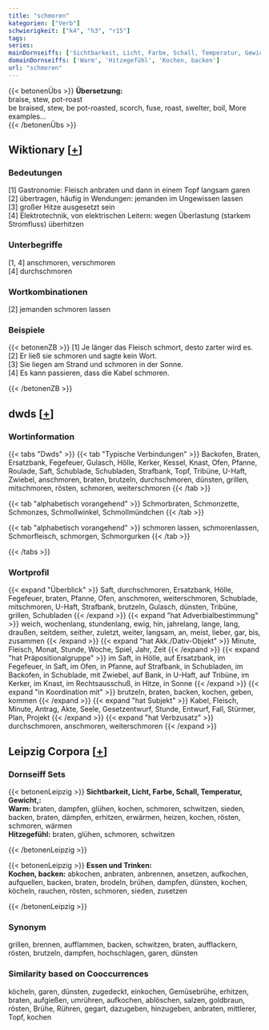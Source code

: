 ```yaml
---
title: "schmoren"
kategorien: ["Verb"]
schwierigkeit: ["k4", "h3", "r15"]
tags:
series:
mainDornseiffs: ['Sichtbarkeit, Licht, Farbe, Schall, Temperatur, Gewicht,', 'Essen und Trinken']
domainDornseiffs: ['Warm', 'Hitzegefühl', 'Kochen, backen']
url: "schmoren"
---
```


{{< betonenÜbs >}}
**Übersetzung:**  
braise, stew, pot-roast  
be braised, stew, be pot-roasted, scorch, fuse, roast, swelter, boil, More examples...  
{{< /betonenÜbs >}}

## Wiktionary [[+](https://de.wiktionary.org/wiki/schmoren)]

### Bedeutungen
[1] Gastronomie: Fleisch anbraten und dann in einem Topf langsam garen  
[2] übertragen, häufig in Wendungen: jemanden im Ungewissen lassen  
[3] großer Hitze ausgesetzt sein  
[4] Elektrotechnik, von elektrischen Leitern: wegen Überlastung (starkem Stromfluss) überhitzen  

### Unterbegriffe
[1, 4] anschmoren, verschmoren  
[4] durchschmoren  

### Wortkombinationen
[2] jemanden schmoren lassen  

### Beispiele
{{< betonenZB >}}
[1] Je länger das Fleisch schmort, desto zarter wird es.  
[2] Er ließ sie schmoren und sagte kein Wort.  
[3] Sie liegen am Strand und schmoren in der Sonne.  
[4] Es kann passieren, dass die Kabel schmoren.  

{{< /betonenZB >}}


## dwds [[+](https://www.dwds.de/wb/schmoren)]

### Wortinformation
{{< tabs "Dwds" >}}
{{< tab "Typische Verbindungen" >}}
Backofen, Braten, Ersatzbank, Fegefeuer, Gulasch, Hölle, Kerker, Kessel, Knast, Ofen, Pfanne, Roulade, Saft, Schublade, Schubladen, Strafbank, Topf, Tribüne, U-Haft, Zwiebel, anschmoren, braten, brutzeln, durchschmoren, dünsten, grillen, mitschmoren, rösten, schmoren, weiterschmoren
{{< /tab >}}

{{< tab "alphabetisch vorangehend" >}}
Schmorbraten, Schmonzette, Schmonzes, Schmollwinkel, Schmollmündchen
{{< /tab >}}

{{< tab "alphabetisch vorangehend" >}}
schmoren lassen, schmorenlassen, Schmorfleisch, schmorgen, Schmorgurken
{{< /tab >}}

{{< /tabs >}}

### Wortprofil
{{< expand "Überblick" >}} Saft, durchschmoren, Ersatzbank, Hölle, Fegefeuer, braten, Pfanne, Ofen, anschmoren, weiterschmoren, Schublade, mitschmoren, U-Haft, Strafbank, brutzeln, Gulasch, dünsten, Tribüne, grillen, Schubladen {{< /expand >}}
{{< expand "hat Adverbialbestimmung" >}} weich, wochenlang, stundenlang, ewig, hin, jahrelang, lange, lang, draußen, seitdem, seither, zuletzt, weiter, langsam, an, meist, lieber, gar, bis, zusammen {{< /expand >}}
{{< expand "hat Akk./Dativ-Objekt" >}} Minute, Fleisch, Monat, Stunde, Woche, Spiel, Jahr, Zeit {{< /expand >}}
{{< expand "hat Präpositionalgruppe" >}} im Saft, in Hölle, auf Ersatzbank, im Fegefeuer, in Saft, im Ofen, in Pfanne, auf Strafbank, in Schubladen, im Backofen, in Schublade, mit Zwiebel, auf Bank, in U-Haft, auf Tribüne, im Kerker, im Knast, im Rechtsausschuß, in Hitze, in Sonne {{< /expand >}}
{{< expand "in Koordination mit" >}} brutzeln, braten, backen, kochen, geben, kommen {{< /expand >}}
{{< expand "hat Subjekt" >}} Kabel, Fleisch, Minute, Antrag, Akte, Seele, Gesetzentwurf, Stunde, Entwurf, Fall, Stürmer, Plan, Projekt {{< /expand >}}
{{< expand "hat Verbzusatz" >}} durchschmoren, anschmoren, weiterschmoren {{< /expand >}}

## Leipzig Corpora [[+](https://corpora.uni-leipzig.de/en/res?word=schmoren&corpusId=deu_newscrawl-public_2018)]

### Dornseiff Sets
{{< betonenLeipzig >}}
**Sichtbarkeit, Licht, Farbe, Schall, Temperatur, Gewicht,:**  
**Warm:** braten, dampfen, glühen, kochen, schmoren, schwitzen, sieden, backen, braten, dämpfen, erhitzen, erwärmen, heizen, kochen, rösten, schmoren, wärmen  
**Hitzegefühl:** braten, glühen, schmoren, schwitzen  

{{< /betonenLeipzig >}}


{{< betonenLeipzig >}}
**Essen und Trinken:**  
**Kochen, backen:** abkochen, anbraten, anbrennen, ansetzen, aufkochen, aufquellen, backen, braten, brodeln, brühen, dampfen, dünsten, kochen, köcheln, rauchen, rösten, schmoren, sieden, zusetzen  

{{< /betonenLeipzig >}}

### Synonym
grillen, brennen, aufflammen, backen, schwitzen, braten, aufflackern, rösten, brutzeln, dampfen, hochschlagen, garen, dünsten


### Similarity based on Cooccurrences
köcheln, garen, dünsten, zugedeckt, einkochen, Gemüsebrühe, erhitzen, braten, aufgießen, umrühren, aufkochen, ablöschen, salzen, goldbraun, rösten, Brühe, Rühren, gegart, dazugeben, hinzugeben, anbraten, mittlerer, Topf, kochen

